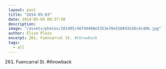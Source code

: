 ```yaml
---
layout: post
title: "2014-05-03"
date: 2014-05-03 09:37:50
description: 
image: "/assets/photos/201405/46fd0408e5353e70e558843e38cdc40b.jpg"
author: Elise Plain
excerpt: 261. Fuencarral St. #throwback
tags: 
  - all
---
```


261. Fuencarral St. #throwback
<p></p>
